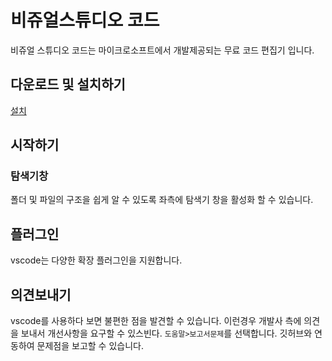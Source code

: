 # 비쥬얼스튜디오 코드
비쥬얼 스튜디오 코드는 마이크로소프트에서 개발제공되는 무료 코드 편집기 입니다.

## 다운로드 및 설치하기
[설치](./setup)

## 시작하기

### 탐색기창
폴더 및 파일의 구조을 쉽게 알 수 있도록 좌측에 탐색기 창을 활성화 할 수 있습니다.




## 플러그인
vscode는 다양한 확장 플러그인을 지원합니다.


## 의견보내기
vscode를 사용하다 보면 불편한 점을 발견할 수 있습니다. 이런경우 개발사 측에 의견을 보내서 개선사항을 요구할 수 있스빈다.
`도움말>보고서문제`를 선택합니다. 깃허브와 연동하여 문제점을 보고할 수 있습니다.

